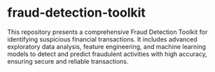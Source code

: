 # fraud-detection-toolkit
This repository presents a comprehensive Fraud Detection Toolkit for identifying suspicious financial transactions. It includes advanced exploratory data analysis, feature engineering, and machine learning models to detect and predict fraudulent activities with high accuracy, ensuring secure and reliable transactions.
